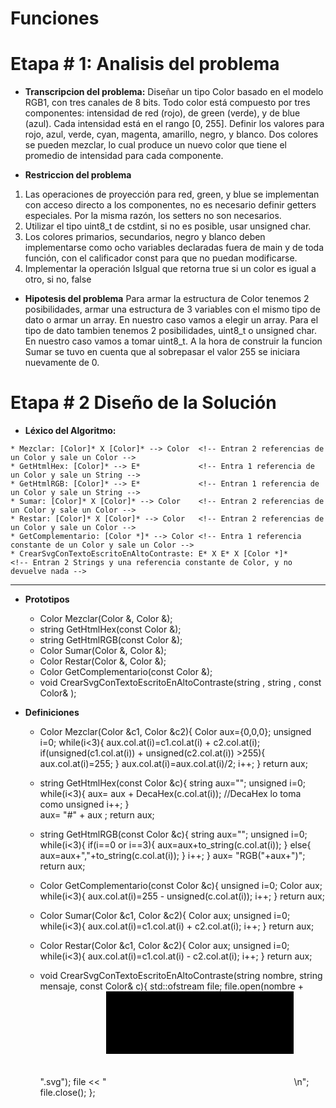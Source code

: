 <!--HEAD -->
# Funciones
# Etapa # 1: Analisis del problema

- **Transcripcion del problema:** Diseñar un tipo Color basado en el modelo RGB1, con tres canales de 8 bits.
Todo color está compuesto por tres componentes: intensidad de red (rojo), de green (verde), y de blue (azul). Cada intensidad está en el rango [0, 255]. Definir los valores para rojo, azul, verde, cyan, magenta, amarillo, negro, y blanco. Dos
colores se pueden mezclar, lo cual produce un nuevo color que tiene el promedio de intensidad para cada componente.


- **Restriccion del problema**
 1. Las operaciones de proyección para red, green, y blue se implementan con acceso directo a los componentes, no es necesario definir getters especiales.
Por la misma razón, los setters no son necesarios.
 2. Utilizar el tipo uint8_t de cstdint, si no es posible, usar unsigned char.
 3. Los colores primarios, secundarios, negro y blanco deben implementarse como ocho variables declaradas fuera de main y de toda función, con el
calificador const para que no puedan modificarse.
 4. Implementar la operación IsIgual que retorna true si un color es igual a otro, si no, false



- **Hipotesis del problema**
Para armar la estructura de Color tenemos 2 posibilidades, armar una estructura de 3 variables con el mismo tipo de dato o armar un array. En nuestro caso vamos a elegir un array. Para el tipo de dato tambien tenemos 2 posibilidades, uint8_t o unsigned char. En nuestro caso vamos a tomar uint8_t.
A la hora de construir la funcion Sumar se tuvo en cuenta que al sobrepasar el valor 255 se iniciara nuevamente de 0.

<!-- - **Modelo IPO**
![Imagen de modelo IPO](https://user-images.githubusercontent.com/48501354/87234896-dfd00f80-c3ab-11ea-8d90-c0f7b918c764.jpg "Modelo IPO")
-->

# Etapa # 2 Diseño de la Solución
* **Léxico del Algoritmo:** 

<!--Color ∈ { {a,b,c} uint8_t / {a,b,c} ∈ [0,255]}; uint8_t ∈ [0,255];-->
    * Mezclar: [Color]* X [Color]* --> Color  <!-- Entran 2 referencias de un Color y sale un Color -->
    * GetHtmlHex: [Color]* --> E*			  <!-- Entra 1 referencia de un Color y sale un String -->
    * GetHtmlRGB: [Color]* --> E*			  <!-- Entran 1 referencia de un Color y sale un String -->
    * Sumar: [Color]* X [Color]* --> Color	  <!-- Entran 2 referencias de un Color y sale un Color -->
    * Restar: [Color]* X [Color]* --> Color	  <!-- Entran 2 referencias de un Color y sale un Color -->
    * GetComplementario: [Color *]* --> Color <!-- Entra 1 referencia constante de un Color y sale un Color -->					
    * CrearSvgConTextoEscritoEnAltoContraste: E* X E* X [Color *]*
	<!-- Entran 2 Strings y una referencia constante de Color, y no devuelve nada -->
      
----------------------------------
* **Prototipos**
    * Color Mezclar(Color &, Color &);
    * string GetHtmlHex(const Color &);
    * string GetHtmlRGB(const Color &);
    * Color Sumar(Color &, Color &);
    * Color Restar(Color &, Color &);
    * Color GetComplementario(const Color &);
    * void CrearSvgConTextoEscritoEnAltoContraste(string , string , const Color& );

* **Definiciones**
    *  Color Mezclar(Color &c1, Color &c2){
	Color aux={0,0,0};
	unsigned i=0;
	while(i<3){
		aux.col.at(i)=c1.col.at(i) + c2.col.at(i);
		if(unsigned(c1.col.at(i)) + unsigned(c2.col.at(i)) >255){
			aux.col.at(i)=255;
		}
		aux.col.at(i)=aux.col.at(i)/2;
		i++;
	}
	return aux;

    * string GetHtmlHex(const Color &c){
	string aux="";
	unsigned i=0;
	while(i<3){
		aux= aux + DecaHex(c.col.at(i));	//DecaHex lo toma como unsigned
		i++;
	}	
	aux= "#" + aux ;
	return aux;

    * string GetHtmlRGB(const Color &c){
	string aux="";
	unsigned i=0;
	while(i<3){
		if(i==0 or i==3){
			aux=aux+to_string(c.col.at(i));
		}
		else{
			aux=aux+","+to_string(c.col.at(i));
		}
		i++;
	}
	aux= "RGB("+aux+")";
	return aux;

    * Color GetComplementario(const Color &c){
	unsigned i=0;
	Color aux;
	while(i<3){
		aux.col.at(i)=255 - unsigned(c.col.at(i));
		i++;
	}
	return aux;

    * Color Sumar(Color &c1, Color &c2){
	Color aux;
	unsigned i=0;
	while(i<3){
		aux.col.at(i)=c1.col.at(i) + c2.col.at(i);
		i++;
	}
	return aux;

    * Color Restar(Color &c1, Color &c2){
	Color aux;
	unsigned i=0;
	while(i<3){
		aux.col.at(i)=c1.col.at(i) - c2.col.at(i);
		i++;
	}
	return aux;

    * void CrearSvgConTextoEscritoEnAltoContraste(string nombre, string mensaje, const Color& c){
std::ofstream file;
file.open(nombre + ".svg");
file << "<svg xmlns='http://www.w3.org/2000/svg'>\n";
file << "<rect x='0' y='0' height='100' width='500' style='fill: " << GetHtmlHex(GetComplementario(c)) << "'/> \n";
file << "<text x='5' y='18' style='fill: " << GetHtmlRGB(c) << ";background-color: "<<GetHtmlHex(GetComplementario(c)) <<"#ff0000'>\n";
file << mensaje << "\n";
file << "</text>\n</svg>\n";
file.close();
};

<!--* **Arbol**
![Imagen de Arbol](https://user-images.githubusercontent.com/48501354/87235248-81f1f680-c3b0-11ea-9f74-48d16670bd1d.jpg "Arbol")-->
